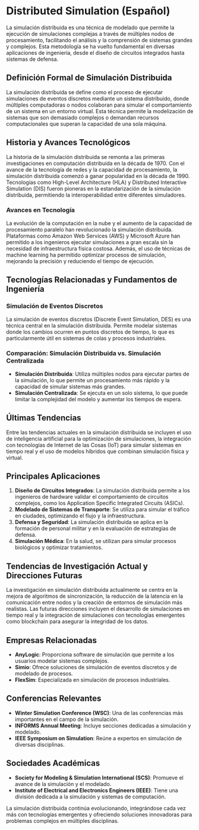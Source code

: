 # Distributed Simulation (Español)

La simulación distribuida es una técnica de modelado que permite la ejecución de simulaciones complejas a través de múltiples nodos de procesamiento, facilitando el análisis y la comprensión de sistemas grandes y complejos. Esta metodología se ha vuelto fundamental en diversas aplicaciones de ingeniería, desde el diseño de circuitos integrados hasta sistemas de defensa.

## Definición Formal de Simulación Distribuida

La simulación distribuida se define como el proceso de ejecutar simulaciones de eventos discretos mediante un sistema distribuido, donde múltiples computadoras o nodos colaboran para simular el comportamiento de un sistema en un entorno virtual. Esta técnica permite la modelización de sistemas que son demasiado complejos o demandan recursos computacionales que superan la capacidad de una sola máquina.

## Historia y Avances Tecnológicos

La historia de la simulación distribuida se remonta a las primeras investigaciones en computación distribuida en la década de 1970. Con el avance de la tecnología de redes y la capacidad de procesamiento, la simulación distribuida comenzó a ganar popularidad en la década de 1990. Tecnologías como High-Level Architecture (HLA) y Distributed Interactive Simulation (DIS) fueron pioneras en la estandarización de la simulación distribuida, permitiendo la interoperabilidad entre diferentes simuladores.

### Avances en Tecnología

La evolución de la computación en la nube y el aumento de la capacidad de procesamiento paralelo han revolucionado la simulación distribuida. Plataformas como Amazon Web Services (AWS) y Microsoft Azure han permitido a los ingenieros ejecutar simulaciones a gran escala sin la necesidad de infraestructura física costosa. Además, el uso de técnicas de machine learning ha permitido optimizar procesos de simulación, mejorando la precisión y reduciendo el tiempo de ejecución.

## Tecnologías Relacionadas y Fundamentos de Ingeniería

### Simulación de Eventos Discretos

La simulación de eventos discretos (Discrete Event Simulation, DES) es una técnica central en la simulación distribuida. Permite modelar sistemas donde los cambios ocurren en puntos discretos de tiempo, lo que es particularmente útil en sistemas de colas y procesos industriales.

### Comparación: Simulación Distribuida vs. Simulación Centralizada

- **Simulación Distribuida**: Utiliza múltiples nodos para ejecutar partes de la simulación, lo que permite un procesamiento más rápido y la capacidad de simular sistemas más grandes.
- **Simulación Centralizada**: Se ejecuta en un solo sistema, lo que puede limitar la complejidad del modelo y aumentar los tiempos de espera.

## Últimas Tendencias

Entre las tendencias actuales en la simulación distribuida se incluyen el uso de inteligencia artificial para la optimización de simulaciones, la integración con tecnologías de Internet de las Cosas (IoT) para simular sistemas en tiempo real y el uso de modelos híbridos que combinan simulación física y virtual.

## Principales Aplicaciones

1. **Diseño de Circuitos Integrados**: La simulación distribuida permite a los ingenieros de hardware validar el comportamiento de circuitos complejos, como los Application Specific Integrated Circuits (ASICs).
2. **Modelado de Sistemas de Transporte**: Se utiliza para simular el tráfico en ciudades, optimizando el flujo y la infraestructura.
3. **Defensa y Seguridad**: La simulación distribuida se aplica en la formación de personal militar y en la evaluación de estrategias de defensa.
4. **Simulación Médica**: En la salud, se utilizan para simular procesos biológicos y optimizar tratamientos.

## Tendencias de Investigación Actual y Direcciones Futuras

La investigación en simulación distribuida actualmente se centra en la mejora de algoritmos de sincronización, la reducción de la latencia en la comunicación entre nodos y la creación de entornos de simulación más realistas. Las futuras direcciones incluyen el desarrollo de simulaciones en tiempo real y la integración de simulaciones con tecnologías emergentes como blockchain para asegurar la integridad de los datos.

## Empresas Relacionadas

- **AnyLogic**: Proporciona software de simulación que permite a los usuarios modelar sistemas complejos.
- **Simio**: Ofrece soluciones de simulación de eventos discretos y de modelado de procesos.
- **FlexSim**: Especializada en simulación de procesos industriales.

## Conferencias Relevantes

- **Winter Simulation Conference (WSC)**: Una de las conferencias más importantes en el campo de la simulación.
- **INFORMS Annual Meeting**: Incluye secciones dedicadas a simulación y modelado.
- **IEEE Symposium on Simulation**: Reúne a expertos en simulación de diversas disciplinas.

## Sociedades Académicas

- **Society for Modeling & Simulation International (SCS)**: Promueve el avance de la simulación y el modelado.
- **Institute of Electrical and Electronics Engineers (IEEE)**: Tiene una división dedicada a la simulación y sistemas de computación.

La simulación distribuida continúa evolucionando, integrándose cada vez más con tecnologías emergentes y ofreciendo soluciones innovadoras para problemas complejos en múltiples disciplinas.